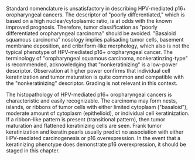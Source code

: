 Standard nomenclature is unsatisfactory in describing HPV-mediated p16+ oropharyngeal cancers. The descriptor of "poorly differentiated," which is based on a high nuclear/cytoplasmic ratio, is at odds with the known improved prognosis. Therefore, tumor classification as "poorly differentiated oropharyngeal carcinoma" should be avoided. "Basaloid squamous carcinoma" nosology implies palisading tumor cells, basement membrane deposition, and cribriform-like morphology, which also is not the typical phenotype of HPV-mediated p16+ oropharyngeal cancer. The terminology of "oropharyngeal squamous carcinoma, nonkeratinzing-type" is recommended, acknowledging that "nonkeratinizing" is a low-power descriptor. Observation at higher power confirms that individual cell keratinization and tumor maturation is quite common and compatible with the "nonkeratinizing" descriptor. Grading is not relevant in this context.

The histopathology of HPV-mediated p16+ oropharyngeal cancers is characteristic and easily recognizable. The carcinoma may form nests, islands, or ribbons of tumor cells with either limited cytoplasm ("basaloid"), moderate amount of cytoplasm (epithelioid), or individual cell keratinization. If a ribbon-like pattern is present (transitional pattern), then tumor maturation and flattened keratinizing cells are seen. Frank tumor keratinization and keratin pearls usually predict no association with either HPV-mediated carcinogenesis or p16 overexpression. In the event that a keratinizing phenotype does demonstrate p16 overexpression, it should be staged in this chapter.